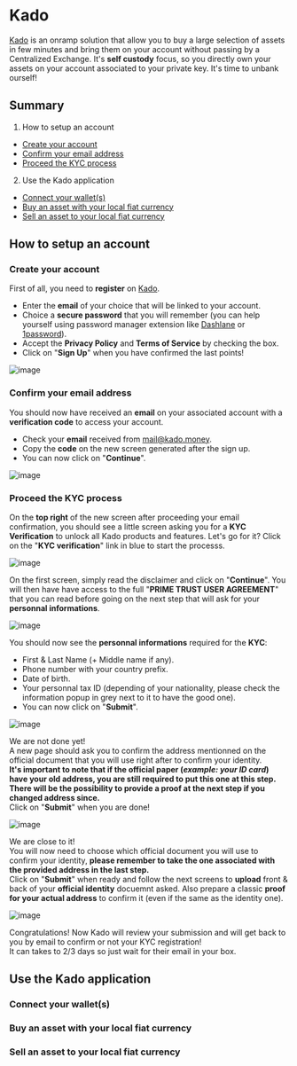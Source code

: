 # Kado

[Kado](https://www.kado.money/) is an onramp solution that allow you to buy a large selection of assets in few minutes and bring them on your account without passing by a Centralized Exchange. It's __self custody__ focus, so you directly own your assets on your account associated to your private key. It's time to unbank ourself!  

## Summary  
1. How to setup an account
  - [Create your account](https://github.com/StakeLab-Hub/Documentation/blob/main/Onramp/Kado/README.md#Create-your-account)
  - [Confirm your email address](https://github.com/StakeLab-Hub/Documentation/blob/main/Onramp/Kado/README.md#Confirm-your-email-address)
  - [Proceed the KYC process](https://github.com/StakeLab-Hub/Documentation/blob/main/Onramp/Kado/README.md#Proceed-the-KYC-process)

2. Use the Kado application  
  - [Connect your wallet(s)](https://github.com/StakeLab-Hub/Documentation/blob/main/Onramp/Kado/README.md#Connect-your-wallets)  
  - [Buy an asset with your local fiat currency](https://github.com/StakeLab-Hub/Documentation/blob/main/Onramp/Kado/README.md#Buy-an-asset-with-your-local-fiat-currency)  
  - [Sell an asset to your local fiat currency](https://github.com/StakeLab-Hub/Documentation/blob/main/Onramp/Kado/README.md#Sell-an-asset-to-your-local-fiat-currency)  

## How to setup an account  
### Create your account  
First of all, you need to __register__ on [Kado](https://app.kado.money/signup).  
- Enter the __email__ of your choice that will be linked to your account.  
- Choice a __secure password__ that you will remember (you can help yourself using password manager extension like [Dashlane](https://www.dashlane.com/) or [1password](https://1password.com/)).  
- Accept the __Privacy Policy__ and __Terms of Service__ by checking the box.  
- Click on "__Sign Up__" when you have confirmed the last points!  

![image](https://user-images.githubusercontent.com/51711900/198523883-00cbfa26-6c16-4c0c-b9bc-017493533607.png)  

### Confirm your email address  
You should now have received an __email__ on your associated account with a __verification code__ to access your account.  
- Check your __email__ received from mail@kado.money.
- Copy the __code__ on the new screen generated after the sign up.  
- You can now click on "__Continue__".  

![image](https://user-images.githubusercontent.com/51711900/198527461-7e7a7ef5-aa32-47bf-93b5-cd07683c67e0.png)  

### Proceed the KYC process  
On the __top right__ of the new screen after proceeding your email confirmation, you should see a little screen asking you for a __KYC Verification__ to unlock all Kado products and features. Let's go for it? Click on the "__KYC verification__" link in blue to start the processs.    

![image](https://user-images.githubusercontent.com/51711900/198529537-33356d35-1bbe-4cc6-b0b6-f256f5809389.png)  

On the first screen, simply read the disclaimer and click on "__Continue__". 
You will then have have access to the full "__PRIME TRUST USER AGREEMENT__" that you can read before going on the next step that will ask for your __personnal informations__.  

![image](https://user-images.githubusercontent.com/51711900/198530658-8fd1eb3c-aec5-4c52-a351-db518f1545dd.png)  

You should now see the __personnal informations__ required for the __KYC__:  
- First & Last Name (+ Middle name if any).  
- Phone number with your country prefix.  
- Date of birth.  
- Your personnal tax ID (depending of your nationality, please check the information popup in grey next to it to have the good one).  
- You can now click on "__Submit__".  

![image](https://user-images.githubusercontent.com/51711900/200195951-9622084b-5efb-4a44-b8f9-aceb56f00d87.png)  

We are not done yet!  
A new page should ask you to confirm the address mentionned on the official document that you will use right after to confirm your identity.  
**It's important to note that if the official paper (*example: your ID card*) have your old address, you are still required to put this one at this step. There will be the possibility to provide a proof at the next step if you changed address since.**  
Click on "__Submit__" when you are done!  

![image](https://user-images.githubusercontent.com/51711900/200196289-43694061-7b6f-4966-bcf8-397cc41abfed.png)  

We are close to it!  
You will now need to choose which official document you will use to confirm your identity, **please remember to take the one associated with the provided address in the last step.**  
Click on "__Submit__" when ready and follow the next screens to __upload__ front & back of your __official identity__ docuemnt asked. Also prepare a classic __proof for your actual address__ to confirm it (even if the same as the identity one).  

![image](https://user-images.githubusercontent.com/51711900/200196655-a0c33327-d8ea-452d-bd00-d06a152de14d.png)

Congratulations! Now Kado will review your submission and will get back to you by email to confirm or not your KYC registration!  
It can takes to 2/3 days so just wait for their email in your box.  

## Use the Kado application  
### Connect your wallet(s)  


### Buy an asset with your local fiat currency  


### Sell an asset to your local fiat currency  
